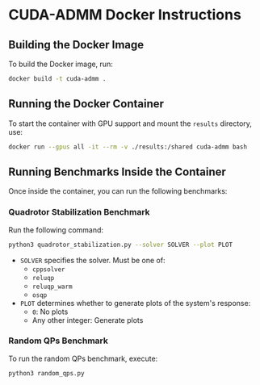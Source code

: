 # CUDA-ADMM Docker Instructions  

## Building the Docker Image  
To build the Docker image, run:  
```sh
docker build -t cuda-admm .
```

## Running the Docker Container  
To start the container with GPU support and mount the `results` directory, use:  
```sh
docker run --gpus all -it --rm -v ./results:/shared cuda-admm bash
```

## Running Benchmarks Inside the Container  

Once inside the container, you can run the following benchmarks:  

### Quadrotor Stabilization Benchmark  
Run the following command:  
```sh
python3 quadrotor_stabilization.py --solver SOLVER --plot PLOT
```  
- `SOLVER` specifies the solver. Must be one of:  
  - `cppsolver`  
  - `reluqp`  
  - `reluqp_warm`  
  - `osqp`  
- `PLOT` determines whether to generate plots of the system's response:  
  - `0`: No plots  
  - Any other integer: Generate plots  

### Random QPs Benchmark  
To run the random QPs benchmark, execute:  
```sh
python3 random_qps.py
```
